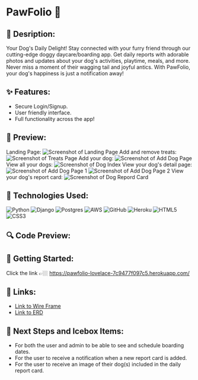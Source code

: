 #       PawFolio 🐾

## 🫧 Desription:
Your Dog's Daily Delight! Stay connected with your furry friend through our cutting-edge doggy daycare/boarding app. Get daily reports with adorable photos and updates about your dog's activities, playtime, meals, and more. Never miss a moment of their wagging tail and joyful antics. With PawFolio, your dog's happiness is just a notification away!

## ✨ Features:
- Secure Login/Signup.
- User friendly interface.
- Full functionality across the app!

## 🫧 Preview:
Landing Page:
![Screenshot of Landing Page](/static/css/images/home.png)
Add and remove treats:
![Screenshot of Treats Page](/static/css/images/treats.png)
Add your dog:
![Screenshot of Add Dog Page](/static/css/images/adddog.png)
View all your dogs:
![Screenshot of Dog Index](/static/css/images/dogindex.png)
View your dog's detail page:
![Screenshot of Add Dog Page 1](/static/css/images/dogdetail1.png)
![Screenshot of Add Dog Page 2](/static/css/images/dogdetail2.png)
View your dog's report card:
![Screenshot of Dog Repord Card](/static/css/images/reportcard.png)

## 📌 Technologies Used:
![Python](https://img.shields.io/badge/python-3670A0?style=for-the-badge&logo=python&logoColor=ffdd54)
![Django](https://img.shields.io/badge/django-%23092E20.svg?style=for-the-badge&logo=django&logoColor=white)
![Postgres](https://img.shields.io/badge/postgres-%23316192.svg?style=for-the-badge&logo=postgresql&logoColor=white)
![AWS](https://img.shields.io/badge/AWS-%23FF9900.svg?style=for-the-badge&logo=amazon-aws&logoColor=white)
![GitHub](https://img.shields.io/badge/github-%23121011.svg?style=for-the-badge&logo=github&logoColor=white)
![Heroku](https://img.shields.io/badge/heroku-%23430098.svg?style=for-the-badge&logo=heroku&logoColor=white)
![HTML5](https://img.shields.io/badge/html5-%23E34F26.svg?style=for-the-badge&logo=html5&logoColor=white)
![CSS3](https://img.shields.io/badge/css3-%231572B6.svg?style=for-the-badge&logo=css3&logoColor=white)

## 🔍 Code Preview:


## 💫 Getting Started:
Click the link 👉🏼 https://pawfolio-lovelace-7c9477f097c5.herokuapp.com/

## 🔗 Links:
- [Link to Wire Frame](https://www.figma.com/file/CR4TUJh4KyuUc1r1ChQfxY/PawFolio-(Project-3)---Wireframe?type=design&node-id=0-1&mode=design&t=TMH9tKZRPzE8JPi6-0)
- [Link to ERD](https://lucid.app/lucidchart/be884cd1-a7b9-4435-b337-4f915d8637eb/edit?referringApp=slack&shared=true&page=0_0#)

## 🧊 Next Steps and Icebox Items:
- For both the user and admin to be able to see and schedule boarding dates.
- For the user to receive a notification when a new report card is added.
- For the user to receive an image of their dog(s) included in the daily report card.